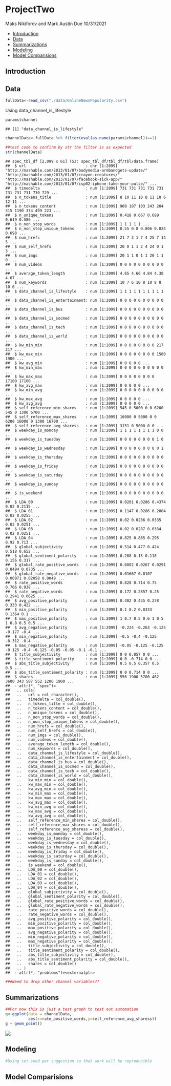 ProjectTwo
================
Maks Nikiforov and Mark Austin
Due 10/31/2021

-   [Introduction](#introduction)
-   [Data](#data)
-   [Summarizations](#summarizations)
-   [Modeling](#modeling)
-   [Model Comparisions](#model-comparisions)

## Introduction

## Data

``` r
fullData<-read_csv("./data/OnlineNewsPopularity.csv")
```

Using data\_channel\_is\_lifestyle

``` r
params$channel
```

    ## [1] "data_channel_is_lifestyle"

``` r
channelData<-fullData %>% filter(eval(as.name(params$channel))==1) 

##test code to confirm by str the filter is as expected
str(channelData)
```

    ## spec_tbl_df [2,099 x 61] (S3: spec_tbl_df/tbl_df/tbl/data.frame)
    ##  $ url                          : chr [1:2099] "http://mashable.com/2013/01/07/bodymedia-armbandgets-update/" "http://mashable.com/2013/01/07/crayon-creatures/" "http://mashable.com/2013/01/07/facebook-sick-app/" "http://mashable.com/2013/01/07/isp02-iphone-take-your-pulse/" ...
    ##  $ timedelta                    : num [1:2099] 731 731 731 731 731 731 731 731 730 729 ...
    ##  $ n_tokens_title               : num [1:2099] 8 10 11 10 8 11 10 6 12 11 ...
    ##  $ n_tokens_content             : num [1:2099] 960 187 103 243 204 315 1190 374 499 223 ...
    ##  $ n_unique_tokens              : num [1:2099] 0.418 0.667 0.689 0.619 0.586 ...
    ##  $ n_non_stop_words             : num [1:2099] 1 1 1 1 1 ...
    ##  $ n_non_stop_unique_tokens     : num [1:2099] 0.55 0.8 0.806 0.824 0.698 ...
    ##  $ num_hrefs                    : num [1:2099] 21 7 3 1 7 4 25 7 14 5 ...
    ##  $ num_self_hrefs               : num [1:2099] 20 0 1 1 2 4 24 0 1 3 ...
    ##  $ num_imgs                     : num [1:2099] 20 1 1 0 1 1 20 1 1 0 ...
    ##  $ num_videos                   : num [1:2099] 0 0 0 0 0 0 0 0 0 0 ...
    ##  $ average_token_length         : num [1:2099] 4.65 4.66 4.84 4.38 4.67 ...
    ##  $ num_keywords                 : num [1:2099] 10 7 6 10 8 10 8 8 10 6 ...
    ##  $ data_channel_is_lifestyle    : num [1:2099] 1 1 1 1 1 1 1 1 1 1 ...
    ##  $ data_channel_is_entertainment: num [1:2099] 0 0 0 0 0 0 0 0 0 0 ...
    ##  $ data_channel_is_bus          : num [1:2099] 0 0 0 0 0 0 0 0 0 0 ...
    ##  $ data_channel_is_socmed       : num [1:2099] 0 0 0 0 0 0 0 0 0 0 ...
    ##  $ data_channel_is_tech         : num [1:2099] 0 0 0 0 0 0 0 0 0 0 ...
    ##  $ data_channel_is_world        : num [1:2099] 0 0 0 0 0 0 0 0 0 0 ...
    ##  $ kw_min_min                   : num [1:2099] 0 0 0 0 0 0 0 0 217 217 ...
    ##  $ kw_max_min                   : num [1:2099] 0 0 0 0 0 0 0 0 1500 1900 ...
    ##  $ kw_avg_min                   : num [1:2099] 0 0 0 0 0 ...
    ##  $ kw_min_max                   : num [1:2099] 0 0 0 0 0 0 0 0 0 0 ...
    ##  $ kw_max_max                   : num [1:2099] 0 0 0 0 0 0 0 0 17100 17100 ...
    ##  $ kw_avg_max                   : num [1:2099] 0 0 0 0 0 ...
    ##  $ kw_min_avg                   : num [1:2099] 0 0 0 0 0 0 0 0 0 0 ...
    ##  $ kw_max_avg                   : num [1:2099] 0 0 0 0 0 ...
    ##  $ kw_avg_avg                   : num [1:2099] 0 0 0 0 0 ...
    ##  $ self_reference_min_shares    : num [1:2099] 545 0 5000 0 0 6200 545 0 1300 6700 ...
    ##  $ self_reference_max_shares    : num [1:2099] 16000 0 5000 0 0 6200 16000 0 1300 16700 ...
    ##  $ self_reference_avg_sharess   : num [1:2099] 3151 0 5000 0 0 ...
    ##  $ weekday_is_monday            : num [1:2099] 1 1 1 1 1 1 1 1 0 0 ...
    ##  $ weekday_is_tuesday           : num [1:2099] 0 0 0 0 0 0 0 0 1 0 ...
    ##  $ weekday_is_wednesday         : num [1:2099] 0 0 0 0 0 0 0 0 0 1 ...
    ##  $ weekday_is_thursday          : num [1:2099] 0 0 0 0 0 0 0 0 0 0 ...
    ##  $ weekday_is_friday            : num [1:2099] 0 0 0 0 0 0 0 0 0 0 ...
    ##  $ weekday_is_saturday          : num [1:2099] 0 0 0 0 0 0 0 0 0 0 ...
    ##  $ weekday_is_sunday            : num [1:2099] 0 0 0 0 0 0 0 0 0 0 ...
    ##  $ is_weekend                   : num [1:2099] 0 0 0 0 0 0 0 0 0 0 ...
    ##  $ LDA_00                       : num [1:2099] 0.0201 0.0286 0.4374 0.02 0.2115 ...
    ##  $ LDA_01                       : num [1:2099] 0.1147 0.0286 0.2004 0.02 0.0255 ...
    ##  $ LDA_02                       : num [1:2099] 0.02 0.0286 0.0335 0.02 0.0251 ...
    ##  $ LDA_03                       : num [1:2099] 0.02 0.0287 0.0334 0.02 0.0251 ...
    ##  $ LDA_04                       : num [1:2099] 0.825 0.885 0.295 0.92 0.713 ...
    ##  $ global_subjectivity          : num [1:2099] 0.514 0.477 0.424 0.518 0.652 ...
    ##  $ global_sentiment_polarity    : num [1:2099] 0.268 0.15 0.118 0.156 0.317 ...
    ##  $ global_rate_positive_words   : num [1:2099] 0.0802 0.0267 0.0291 0.0494 0.0735 ...
    ##  $ global_rate_negative_words   : num [1:2099] 0.01667 0.0107 0.00971 0.02058 0.0049 ...
    ##  $ rate_positive_words          : num [1:2099] 0.828 0.714 0.75 0.706 0.938 ...
    ##  $ rate_negative_words          : num [1:2099] 0.172 0.2857 0.25 0.2941 0.0625 ...
    ##  $ avg_positive_polarity        : num [1:2099] 0.402 0.435 0.278 0.333 0.422 ...
    ##  $ min_positive_polarity        : num [1:2099] 0.1 0.2 0.0333 0.1364 0.1 ...
    ##  $ max_positive_polarity        : num [1:2099] 1 0.7 0.5 0.6 1 0.5 1 0.8 0.5 0.5 ...
    ##  $ avg_negative_polarity        : num [1:2099] -0.224 -0.263 -0.125 -0.177 -0.4 ...
    ##  $ min_negative_polarity        : num [1:2099] -0.5 -0.4 -0.125 -0.312 -0.4 ...
    ##  $ max_negative_polarity        : num [1:2099] -0.05 -0.125 -0.125 -0.125 -0.4 -0.125 -0.05 -0.05 -0.1 -0.1 ...
    ##  $ title_subjectivity           : num [1:2099] 0 0 0.857 0 0 ...
    ##  $ title_sentiment_polarity     : num [1:2099] 0 0 -0.714 0 0 ...
    ##  $ abs_title_subjectivity       : num [1:2099] 0.5 0.5 0.357 0.5 0.5 ...
    ##  $ abs_title_sentiment_polarity : num [1:2099] 0 0 0.714 0 0 ...
    ##  $ shares                       : num [1:2099] 556 1900 5700 462 3600 343 507 552 1200 1900 ...
    ##  - attr(*, "spec")=
    ##   .. cols(
    ##   ..   url = col_character(),
    ##   ..   timedelta = col_double(),
    ##   ..   n_tokens_title = col_double(),
    ##   ..   n_tokens_content = col_double(),
    ##   ..   n_unique_tokens = col_double(),
    ##   ..   n_non_stop_words = col_double(),
    ##   ..   n_non_stop_unique_tokens = col_double(),
    ##   ..   num_hrefs = col_double(),
    ##   ..   num_self_hrefs = col_double(),
    ##   ..   num_imgs = col_double(),
    ##   ..   num_videos = col_double(),
    ##   ..   average_token_length = col_double(),
    ##   ..   num_keywords = col_double(),
    ##   ..   data_channel_is_lifestyle = col_double(),
    ##   ..   data_channel_is_entertainment = col_double(),
    ##   ..   data_channel_is_bus = col_double(),
    ##   ..   data_channel_is_socmed = col_double(),
    ##   ..   data_channel_is_tech = col_double(),
    ##   ..   data_channel_is_world = col_double(),
    ##   ..   kw_min_min = col_double(),
    ##   ..   kw_max_min = col_double(),
    ##   ..   kw_avg_min = col_double(),
    ##   ..   kw_min_max = col_double(),
    ##   ..   kw_max_max = col_double(),
    ##   ..   kw_avg_max = col_double(),
    ##   ..   kw_min_avg = col_double(),
    ##   ..   kw_max_avg = col_double(),
    ##   ..   kw_avg_avg = col_double(),
    ##   ..   self_reference_min_shares = col_double(),
    ##   ..   self_reference_max_shares = col_double(),
    ##   ..   self_reference_avg_sharess = col_double(),
    ##   ..   weekday_is_monday = col_double(),
    ##   ..   weekday_is_tuesday = col_double(),
    ##   ..   weekday_is_wednesday = col_double(),
    ##   ..   weekday_is_thursday = col_double(),
    ##   ..   weekday_is_friday = col_double(),
    ##   ..   weekday_is_saturday = col_double(),
    ##   ..   weekday_is_sunday = col_double(),
    ##   ..   is_weekend = col_double(),
    ##   ..   LDA_00 = col_double(),
    ##   ..   LDA_01 = col_double(),
    ##   ..   LDA_02 = col_double(),
    ##   ..   LDA_03 = col_double(),
    ##   ..   LDA_04 = col_double(),
    ##   ..   global_subjectivity = col_double(),
    ##   ..   global_sentiment_polarity = col_double(),
    ##   ..   global_rate_positive_words = col_double(),
    ##   ..   global_rate_negative_words = col_double(),
    ##   ..   rate_positive_words = col_double(),
    ##   ..   rate_negative_words = col_double(),
    ##   ..   avg_positive_polarity = col_double(),
    ##   ..   min_positive_polarity = col_double(),
    ##   ..   max_positive_polarity = col_double(),
    ##   ..   avg_negative_polarity = col_double(),
    ##   ..   min_negative_polarity = col_double(),
    ##   ..   max_negative_polarity = col_double(),
    ##   ..   title_subjectivity = col_double(),
    ##   ..   title_sentiment_polarity = col_double(),
    ##   ..   abs_title_subjectivity = col_double(),
    ##   ..   abs_title_sentiment_polarity = col_double(),
    ##   ..   shares = col_double()
    ##   .. )
    ##  - attr(*, "problems")=<externalptr>

``` r
###Need to drop other channel variables??
```

## Summarizations

``` r
##For now this is just a test graph to test out automation
g<-ggplot(data = channelData,
          aes(x=rate_positive_words,y=self_reference_avg_sharess))
g + geom_point()
```

![](images/lifestyle/graphOneA-1.png)<!-- -->

## Modeling

``` r
#Using set.seed per suggestion so that work will be reproducible
```

## Model Comparisions
